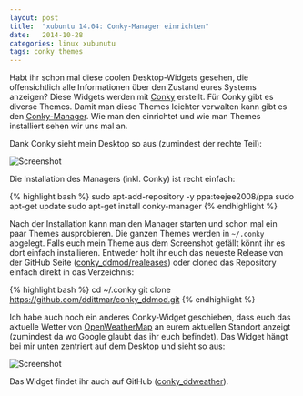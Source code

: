 ```yaml
---
layout: post
title:  "xubuntu 14.04: Conky-Manager einrichten"
date:   2014-10-28
categories: linux xubunutu
tags: conky themes
---
```

Habt ihr schon mal diese coolen Desktop-Widgets gesehen, die offensichtlich alle Informationen über den Zustand eures Systems anzeigen? Diese Widgets werden mit [Conky](http://conky.sourceforge.net/) erstellt. Für Conky gibt es diverse Themes. Damit man diese Themes leichter verwalten kann gibt es den [Conky-Manager](http://www.teejeetech.in/p/conky-manager.html). Wie man den einrichtet und wie man Themes installiert sehen wir uns mal an.

Dank Conky sieht mein Desktop so aus (zumindest der rechte Teil):

<img class="img-responsive" src="//static-ddittmar.appspot.com/images/blog/Screenshot-conky_ddmod.png" alt="Screenshot">

Die Installation des Managers (inkl. Conky) ist recht einfach:

{% highlight bash %}
sudo apt-add-repository -y ppa:teejee2008/ppa
sudo apt-get update
sudo apt-get install conky-manager
{% endhighlight %}

Nach der Installation kann man den Manager starten und schon mal ein paar Themes ausprobieren. Die ganzen Themes werden in `~/.conky` abgelegt. Falls euch mein Theme aus dem Screenshot gefällt könnt ihr es dort einfach installieren. Entweder holt ihr euch das neueste Release von der GitHub Seite ([conky_ddmod/realeases](https://github.com/ddittmar/conky_ddmod/releases)) oder cloned das Repository einfach direkt in das Verzeichnis:

{% highlight bash %}
cd ~/.conky
git clone https://github.com/ddittmar/conky_ddmod.git
{% endhighlight %}

Ich habe auch noch ein anderes Conky-Widget geschieben, dass euch das aktuelle Wetter von [OpenWeatherMap](http://openweathermap.org/) an eurem aktuellen Standort anzeigt (zumindest da wo Google glaubt das ihr euch befindet). Das Widget hängt bei mir unten zentriert auf dem Desktop und sieht so aus:

<img class="img-responsive" src="//static-ddittmar.appspot.com/images/blog/Screenshot-conky_ddweather.png" alt="Screenshot">

Das Widget findet ihr auch auf GitHub ([conky_ddweather](https://github.com/ddittmar/conky_ddweather)).

